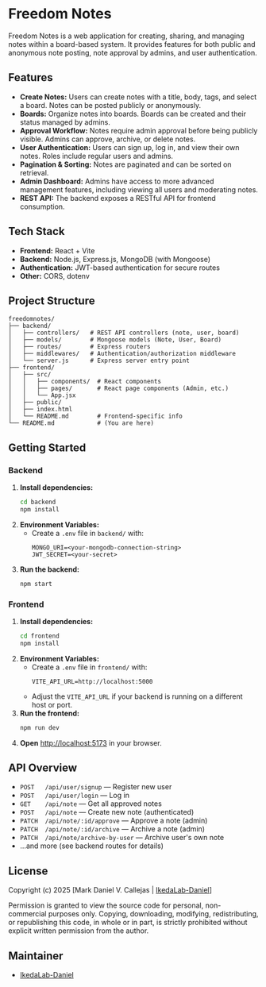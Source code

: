 # Freedom Notes

Freedom Notes is a web application for creating, sharing, and managing notes within a board-based system. It provides features for both public and anonymous note posting, note approval by admins, and user authentication.

## Features

- **Create Notes:** Users can create notes with a title, body, tags, and select a board. Notes can be posted publicly or anonymously.
- **Boards:** Organize notes into boards. Boards can be created and their status managed by admins.
- **Approval Workflow:** Notes require admin approval before being publicly visible. Admins can approve, archive, or delete notes.
- **User Authentication:** Users can sign up, log in, and view their own notes. Roles include regular users and admins.
- **Pagination & Sorting:** Notes are paginated and can be sorted on retrieval.
- **Admin Dashboard:** Admins have access to more advanced management features, including viewing all users and moderating notes.
- **REST API:** The backend exposes a RESTful API for frontend consumption.

## Tech Stack

- **Frontend:** React + Vite
- **Backend:** Node.js, Express.js, MongoDB (with Mongoose)
- **Authentication:** JWT-based authentication for secure routes
- **Other:** CORS, dotenv

## Project Structure

```
freedomnotes/
├── backend/
│   ├── controllers/   # REST API controllers (note, user, board)
│   ├── models/        # Mongoose models (Note, User, Board)
│   ├── routes/        # Express routers
│   ├── middlewares/   # Authentication/authorization middleware
│   └── server.js      # Express server entry point
├── frontend/
│   ├── src/
│   │   ├── components/  # React components
│   │   ├── pages/       # React page components (Admin, etc.)
│   │   └── App.jsx
│   ├── public/
│   ├── index.html
│   └── README.md        # Frontend-specific info
└── README.md            # (You are here)
```

## Getting Started

### Backend

1. **Install dependencies:**
    ```bash
    cd backend
    npm install
    ```
2. **Environment Variables:**
    - Create a `.env` file in `backend/` with:
      ```
      MONGO_URI=<your-mongodb-connection-string>
      JWT_SECRET=<your-secret>
      ```
3. **Run the backend:**
    ```bash
    npm start
    ```

### Frontend

1. **Install dependencies:**
    ```bash
    cd frontend
    npm install
    ```
2. **Environment Variables:**
    - Create a `.env` file in `frontend/` with:
      ```
      VITE_API_URL=http://localhost:5000
      ```
    - Adjust the `VITE_API_URL` if your backend is running on a different host or port.
3. **Run the frontend:**
    ```bash
    npm run dev
    ```
4. **Open** [http://localhost:5173](http://localhost:5173) in your browser.

## API Overview

- `POST   /api/user/signup` — Register new user
- `POST   /api/user/login`  — Log in
- `GET    /api/note`        — Get all approved notes
- `POST   /api/note`        — Create new note (authenticated)
- `PATCH  /api/note/:id/approve` — Approve a note (admin)
- `PATCH  /api/note/:id/archive` — Archive a note (admin)
- `PATCH  /api/note/archive-by-user` — Archive user's own note
- ...and more (see backend routes for details)

<!-- ## Contributing

Contributions are welcome! Please open an issue or submit a pull request. -->

## License

Copyright (c) 2025 [Mark Daniel V. Callejas | [IkedaLab-Daniel](https://github.com/IkedaLab-Daniel)]

Permission is granted to view the source code for personal, non-commercial purposes only. Copying, downloading, modifying, redistributing, or republishing this code, in whole or in part, is strictly prohibited without explicit written permission from the author.

## Maintainer

- [IkedaLab-Daniel](https://github.com/IkedaLab-Daniel)